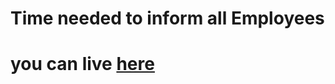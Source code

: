 # Time needed to inform all Employees
# you can live [here](https://shyam-brs.github.io/Time-needed/)
